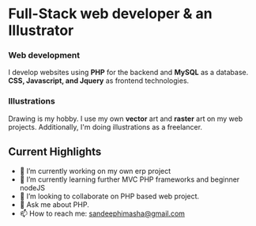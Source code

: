 #  Full-Stack  web developer & an Illustrator
### Web development
I develop websites using **PHP** for the backend and **MySQL** as a database. **CSS, Javascript, and Jquery** as frontend technologies.
### Illustrations
Drawing is my hobby. I use my own **vector** art and **raster** art on my web projects. Additionally, I'm doing illustrations as a freelancer.
## Current Highlights
- 🔭 I’m currently working on my own erp project
- 🌱 I’m currently learning further MVC PHP frameworks and beginner nodeJS
- 👯 I’m looking to collaborate on PHP based web project.
- 💬 Ask me about PHP.
- 📫 How to reach me: sandeephimasha@gmail.com

